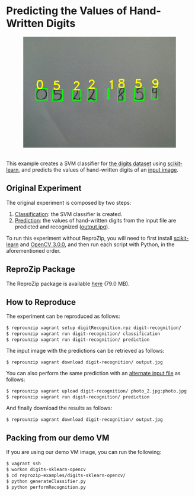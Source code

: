 Predicting the Values of Hand-Written Digits
============================================

<div align="center"><img src="output.jpg" height="300"></div>
<br/>

This example creates a SVM classifier for [the digits dataset](http://archive.ics.uci.edu/ml/datasets/Pen-Based+Recognition+of+Handwritten+Digits) using [scikit-learn](http://scikit-learn.org/), and predicts the values of hand-written digits of an [input image](photo.jpg).

Original Experiment
-------------------

The original experiment is composed by two steps:

1. [Classification](generateClassifier.py): the SVM classifier is created.
1. [Prediction](performRecognition.py): the values of hand-written digits from the input file are predicted and recognized ([output.jpg](output.jpg)).

To run this experiment without ReproZip, you will need to first install [scikit-learn](http://scikit-learn.org/) and [OpenCV 3.0.0](http://opencv.org/), and then run each script with Python, in the aforementioned order.

ReproZip Package
----------------

The ReproZip package is available [here](https://osf.io/5ztp2/) (79.0 MB).

How to Reproduce
----------------

The experiment can be reproduced as follows:

    $ reprounzip vagrant setup digitRecognition.rpz digit-recognition/
    $ reprounzip vagrant run digit-recognition/ classification
    $ reprounzip vagrant run digit-recognition/ prediction

The input image with the predictions can be retrieved as follows:

    $ reprounzip vagrant download digit-recognition/ output.jpg

You can also perform the same prediction with an [alternate input file](photo_2.jpg) as follows:

    $ reprounzip vagrant upload digit-recognition/ photo_2.jpg:photo.jpg
    $ reprounzip vagrant run digit-recognition/ prediction

And finally download the results as follows:

    $ reprounzip vagrant download digit-recognition/ output.jpg

Packing from our demo VM
------------------------

If you are using our demo VM image, you can run the following:

    $ vagrant ssh
    $ workon digits-sklearn-opencv
    $ cd reprozip-examples/digits-sklearn-opencv/
    $ python generateClassifier.py
    $ python performRecognition.py
